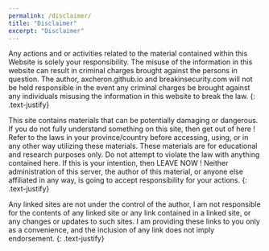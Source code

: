```yaml
---
permalink: /disclaimer/
title: "Disclaimer"
excerpt: "Disclaimer"
---
```

Any actions and or activities related to the material contained within this Website is solely your responsibility. The misuse of the information in this website can result in criminal charges brought against the persons in question. The author, axcheron.github.io and breakinsecurity.com will not be held responsible in the event any criminal charges be brought against any individuals misusing the information in this website to break the law.
{: .text-justify}

This site contains materials that can be potentially damaging or dangerous. If you do not fully understand something on this site, then get out of here ! Refer to the laws in your province/country before accessing, using, or in any other way utilizing these materials. These materials are for educational and research purposes only. Do not attempt to violate the law with anything contained here. If this is your intention, then LEAVE NOW ! Neither administration of this server, the author of this material, or anyone else affiliated in any way, is going to accept responsibility for your actions.
{: .text-justify}

Any linked sites are not under the control of the author, I am not responsible for the contents of any linked site or any link contained in a linked site, or any changes or updates to such sites. I am providing these links to you only as a convenience, and the inclusion of any link does not imply endorsement.
{: .text-justify}